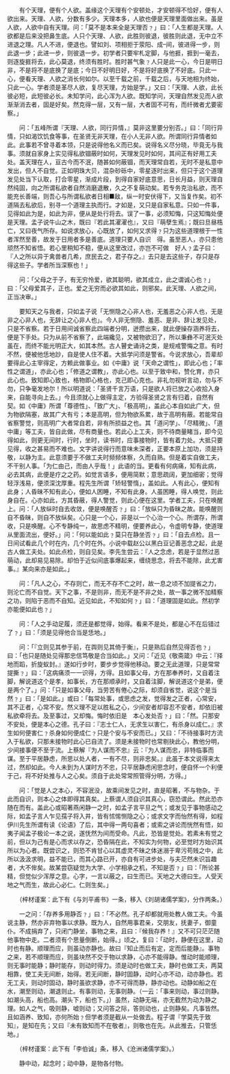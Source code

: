 <!-- { "loadSidebar": true } -->
　　有个天理，便有个人欲。盖缘这个天理有个安顿处，才安顿得不恰好，便有人欲出来。天理、人欲，分数有多少。天理本多，人欲也便是天理里面做出来。虽是人欲，人欲中自有天理。问：「莫不是本来全是天理否﹖」曰：「人生都是天理。人欲都是后来没把鼻生底。人只个天理、人欲，此胜则彼退，彼胜则此退，无中立不进退之理。凡人不进，便退也。譬如刘、项相拒于荥阳、成间，彼进得一步，则此退一步；此进一步，则彼退一步。初学者只要牢札定脚，与他捱，捱到一毫去，则逐旋捱将去，此心莫退，终须有胜时。胜时甚气象﹖人只是此一心，今日是明日非，不是将不是底换了是底；今日不好明日好，不是将好底换了不好底。只此一心，便看天理、人欲之消长何如尔。以至千载之前，千载之后，与天地相为终始，只此一心。学者须是革尽人欲，复尽天理，方始是学。」又曰：「天理、人欲，此长彼必短，此短彼必长。未知学问，此心浑为人欲。既知学问，天理自然发见而人欲渐渐消去者，固是好矣。然克得一层，又有一层，大者固不可有，而纤微者尤要密察。」

　　问：「五峰所谓『天理、人欲，同行异情，』莫非这里要分别否。」曰：「同行异情，只如渴饮饥食等事，在圣贤无非天理，在小人无非人欲。所谓同行异情者如此。此事若不曾寻着本领，只是说得他名义而已矣。说得名义尽分晓，毕竟无与我事。须就自家身上实见得私欲锢蔽时如何，天理发见时如何，其间正有好用工夫处。盖天理在人，亘古今而不泯，随甚如何蔽锢，而天理常自若，无时不是私意中发出，但人不自觉。正如明珠大贝，混杂砂砾中，零星逐时出来，但只于这个道理发见处当下认取，打合零星，渐成片段，到得自家好底意思，日长月益，则天理自然纯固，向之所谓私欲者自然消磨退散，久之不复萌动矣。若专务克治私欲，而不能充长善端，则吾心与所谓私欲者日相■敌，纵一时安伏得下，又当复作矣。初不道隔去私欲后，别寻一个道理主执而行。才如是，又只是自家私意。只如一件事，见得如此为是，如此为非，便从是处行将去。误了一事，必须知悔，只这知悔处便是天理。孟子说牛山之木，既曰『若此其濯濯也』，又曰『萌孽生焉』；既曰旦昼梏亡，又曰夜气所存。如说求放心，心既放了，如何又求得﹖只为这些道理根于一性者浑然至善，故发于日用者多是善底。道理只要人自识　得。虽至恶人，亦只患他顽然不知省悟。若心里稍知不稳，便从这里改过，亦岂不可做　好人﹖孟子曰：『人之所以异于禽兽者几希，庶民去之，君子存之。』去只是去这些子，存只是存得这些子。学者所当深察也！」

　　问：「父母之于子，有无穷怜爱，欲其聪明，欲其成立，此之谓诚心也﹖」曰：「父母爱其子，正也。爱之无穷而必欲其如此，则邪矣。此天理、人欲之间，正当决审。」

　　要知天之与我者，只如孟子说「无恻隐之心非人也，无羞恶之心非人也，无是非之心非人也，无辞让之心非人也」。今人非无恻隐、羞恶、是非、辞让发见处，只是不省察。若于日用间诚省察此四端者分明，迸攒出来，就此便操存涵养将去，便是下手处。只为从前不省察了，此端纔见，又被物欲汩了，所以秉彝不可泯灭处虽在，而终不能光明正大，如其本然。古人瞽史诵诗之类，是规戒警悔之意。有时不然，便被他恁地訬，自是使人住不着。大抵学问须是警省。今说求放心，吾辈却要得此心主宰得定，方赖此做事业。如《中庸》说「天命之谓性」，即此心也；「率性之谓道」，亦此心也；「修道之谓教」，亦此心也。以至于致中和，赞化育，亦只此心也。致知即心致也，格物即心格也，克己即心克也。非礼勿视听言动，勿与不勿，只争毫发地尔！所以明道说：「圣贤千言万语，只是欲人将已放之心收拾入身来，自能寻向上去。」今且须就心上做得主定，方验得圣贤之言有归着，自然有契。如《中庸》所谓「尊德性」、「致广大」、「极高明」，盖此心本自如此广大，但为物欲隔塞，故其广大有亏；本是高明，但为物欲系累，故于高明有蔽。若能常自省察警觉，则高明广大者常自若，非有所损益之也。其「道问学」、「尽精微」、「道中庸」等工夫，皆自此做，尽有商量也。若此心上工夫，则不待商量睹当，即今见得如此，则更无间时，行时，坐时，读书时，应事接物时，皆有着力处。大抵只要见得，收之甚易而不难也。文字讲说得行而意味未深者，正要本原上加功，须是持敬，以静为主。此意须要于不做工夫时频频体察，久而自熟。但是着实自做工夫，不干别人事。「为仁由己，而由人乎哉！」此语的当。更看有何病痛，知有此病，必去其病，此便是疗之之药。如觉言语多，便用简默；意思疏阔，更加细密；觉得轻浮浅易，便须深沈厚重。程先生所谓「矫轻警惰」，盖如此。人有此心，便知有此身；人昏昧不知有此心，便如人困睡，不知有此身。人虽困睡，得人唤觉，则此身自在。心亦如此，方其昏蔽，得人警觉，则此心便在这里。学者工夫，只在唤醒上。问：「人放纵时自去收敛，便是唤醒否﹖」曰：「放纵只为昏昧之故。能唤醒则自不昏昧，则自不放纵矣。心只是一个心，非是以一个心治一个心。所谓存，所谓收，只是唤醒。心不专静纯一，故思虑不精明，便要养此心，令虚明专静，使道理从里面流出，便好。」问：「何以能如此﹖莫只在静坐否﹖」曰：「自去点检。且一日间试看此几个时在内，几个时在外。小说中载赵公以黑白豆记善恶念之起，此是古人做工夫处。如此点检，则自见矣。李先生尝云：『人之念虑，若是于显然过恶萌动，此却易见易除。却怕于近似间底事爆起来，缠绕思念，将去不能除，此尤害事。』某向来亦是如此。」

　　问：「凡人之心，不存则亡，而无不存不亡之时，故一息之顷不加提省之力，则沦亡而不自觉。天下之事，不是则非，而无不是不非之处，故一事之微不加精察之功，则陷于恶而不自知。近见如此，不知如何﹖」曰：「道理固是如此。然初学亦能便如此也﹖」

　　问：「人之手动足履，须还是都觉得，始得。看来不是处，都是心不在后错过了﹖」曰：「须是见得他合当是恁地。」

　　问：「『立则见其参于前，在舆则见其倚于衡』，只是熟后自然见得否也﹖」曰：「也只是随处见得那忠信笃敬是合当如此。」又问：「近见《敬斋箴》中云：『择地而蹈，折旋蚁封。』遂如行步时，要步步觉得他移动。要之无此道理，只是常常提撕﹖」曰：「这病痛须一一识得，方得。且如事父母，方在那奉养时，又自着注脚，解说道这个是孝，如事长，方在那顺承时，又自着注脚，解说道这个是弟，便是两个了。」问：「只是如事父母，当劳苦有倦心之际，却须自省觉，说这个是当然﹖」曰：「是如此。」或曰：「每常处事，或思虑之发，觉得发之正者，心常安，其不正者，心常不安。然义理不足以胜私之心，少间安者却容忍不安者，却依旧被私欲牵将去。及至事过，又却悔。悔时依旧是　本心发处否﹖」曰：「然。只那安不安处，便是本心之德。孔子曰：『志士仁人，无求生以害仁，有杀身以成仁。』求生如何便害仁﹖杀身如何便成仁﹖只是个安与不安而已。」又曰：「不待接事时方流入于私欲，只那未接物时此心已自流了。须是未接物时也常剔抉此心，教他分明，少间接事便不至于流。上蔡解『为人谋而不忠』云：『为人谋而忠，非特临事而谋。至于平居静虑，所思以处人者，一有不尽，则非忠矣。』此虽于本文说得来太过，然却如此。今人未到为人谋时方不忠，只平居静虑闲思念时，便自怀一个利便于己，将不好处推与人之心矣。须自于此处常常照管得分明，方得。」

　　问：「觉是人之本心，不容泯没，故乘间发见之时，直是昭著，不与物杂。于此而自识，则本心之体即得其真矣。上蔡谓人须自识其真心，窃恐谓此。然此恐亦随在而有。盖此心或昭著燕闲静一之时，如孟子言平旦之气；或发见于事物感动之际，如孟子言人乍见孺子将入井，皆有怵惕恻隐之心；或求文字而怡然有得，如程伊川先生所谓有读《论语》了后，其中得一两句喜者；或索之讲论而恍然有悟，如夷子闻孟子极论一本之说，遂怃然为间而受命。凡此，恐皆是觉处。若素未有觉之前，但以为己有是心而求以存之，恐昏隔在此，不知实为何物，必至觉时方始识其所以为心者。既尝识之，则恐不肯甘心以其虚灵不昧之体迷溺于卑污苟贱之中，此所以汲汲求明，益不能已，而其心路已开，亦自有可进步处，与夫茫然未识旨趣者，大不侔矣。故某尝窃疑觉为大学、小学相承之机，不知是否﹖」曰：「所论甚精，但觉似少浑厚之意。心字，一言以蔽之，曰生而已。天地之大德曰生。人受天地之气而生，故此心必仁。仁则生矣。」

　　（梓材谨案：此下有《与刘平甫书》一条，移入《刘胡诸儒学案》，分作两条。）

　　一之问：「存养多用静否﹖」曰：「不必然。孔子却都就用处教人做工夫。今虽说主静，然亦非弃物事以求静。既为人，自然用事君亲，交朋友，抚妻子，御童仆。不成捐弃了，只闭门静坐，事物之来，且曰：『候我存养！』又不可只茫茫随他事物中走。二者须有个思量倒断，始得。」顷之，复曰：「动时，静便在这里，动时也有静。顺理而应，则虽动亦静也。故曰『知止而后有定，定而后能静』。事物之来，若不顺理而应，则虽块然不交于物以求静，心亦不能得静。惟动时能顺理，则无事时能静；静时能存，则动时得力。须是动时也做工夫，静时也做工夫，两莫相靠，使工夫无间断，始得。若无间断，静时固静，动时心亦不动，动亦静也。若无工夫，则动时固动，静时虽欲求静，亦不可得而静，静亦动也。动静如船之在水，潮至则动，潮退则止。有事则动，无事则静。（一云：「事来则动，事过则静。如潮头高，船也高。潮头下，船也下。」）虽然，动静无端，亦无截然为动为静之理。如人之气，吸则静，嘘则动；又问答之际，答则动也，止则静矣。凡事皆然。且如涵养、致知，亦何所始﹖但学者须是截从一处做去。程子谓『学莫先于致知』，是知在先；又曰『未有致知而不在敬者』，则敬也在先。从此推去，只管恁地。」

　　（梓材谨案：此下有「李伯诚」条，移入《沧洲诸儒学案》。）

　　静中动，起念时；动中静，是物各付物。

